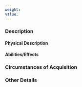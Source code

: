 ```yaml
---
weight:
value:
---
```


### Description

#### Physical Description

#### Abilities/Effects

### Circumstances of Acquisition

### Other Details
